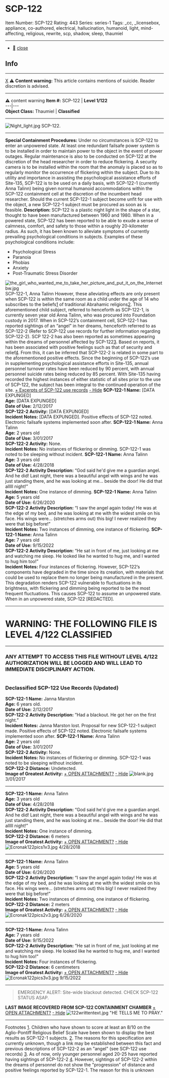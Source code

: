 # SCP-122
Item Number: SCP-122
Rating: 443
Series: series-1
Tags: _cc, _licensebox, appliance, co-authored, electrical, hallucination, humanoid, light, mind-affecting, religious, rewrite, scp, shadow, sleep, thaumiel

---

  * [](javascript:;)
[close](javascript:;)
## Info
* * *
[X](javascript:;)
⚠️ **Content warning:** This article contains mentions of suicide. Reader discretion is advised.
* * *

⚠️ content warning 
**Item #:** SCP-122 | **Level 1/122**  
---|---  
**Object Class:** Thaumiel | **Classified**  
* * *
![Night_light.jpg](https://scp-wiki.wdfiles.com/local--files/scp-122/Night_light.jpg)
SCP-122.
* * *
**Special Containment Procedures:** Under no circumstances is SCP-122 to enter an unpowered state. At least one redundant failsafe power system is to be installed in order to maintain power to the object in the event of power outages. Regular maintenance is also to be conducted on SCP-122 at the discretion of the head researcher in order to reduce flickering. A security camera is to be installed within the room that the anomaly is placed so as to regularly monitor the occurrence of flickering within the subject.
Due to its utility and importance in assisting the psychological assistance efforts of Site-135, SCP-122 is to be used on a daily basis, with SCP-122-1 (currently Anna Talinn) being given normal humanoid accommodations within the SCP-122 containment cell at the discretion of the incumbent head researcher. Should the current SCP-122-1 subject become unfit for use with the object, a new SCP-122-1 subject must be procured as soon as is feasible.
**Description:** SCP-122 is a plastic night light in the shape of a star, thought to have been manufactured between 1960 and 1980.
When in a powered state, SCP-122 has been reported to be able to exude a sense of calmness, comfort, and safety to those within a roughly 20-kilometer radius. As such, it has been known to alleviate symptoms of currently prevailing psychological conditions in subjects.
Examples of these psychological conditions include:
  * Psychological Stress
  * Paranoia
  * Phobias
  * Anxiety
  * Post-Traumatic Stress Disorder

![the_girl_who_wanted_me_to_take_her_picture_and_put_it_on_the_Internetbw.jpg](https://scp-wiki.wdfiles.com/local--files/scp-122/the_girl_who_wanted_me_to_take_her_picture_and_put_it_on_the_Internetbw.jpg)
SCP-122-1, Anna Talinn
However, these alleviating effects are only present when SCP-122 is within the same room as a child under the age of 14 who subscribes to the beliefs[1](javascript:;) of traditional Abrahamic religions[2](javascript:;). This aforementioned child subject, referred to henceforth as SCP-122-1, is currently seven year old Anna Talinn, who was procured into Foundation custody in 2017. When in SCP-122’s containment cell, SCP-122-1 has reported sightings of an “angel” in her dreams, henceforth referred to as SCP-122-2 (Refer to SCP-122 use records for further information regarding SCP-122-2).
SCP 122-2 has also been reported as sometimes appearing within the dreams of personnel affected by SCP-122[3](javascript:;). Based on reports, it has been associated with positive feelings such as that of security and relief[4](javascript:;). From this, it can be inferred that SCP-122-2 is related in some part to the aforementioned positive effects.
Since the beginning of SCP-122’s use in supplementing psychological assistance efforts in Site-135, annual personnel turnover rates have been reduced by 90 percent, with annual personnel suicide rates being reduced by 85 percent. With Site-135 having recorded the highest instances of either statistic of all sites prior to the use of SCP-122, the subject has been integral to the continued operation of the site.
[\+ Excerpts of SCP-122 use records](javascript:;)
[\- Hide](javascript:;)
**SCP-122-1 Name:** [DATA EXPUNGED]  
**Age:** [DATA EXPUNGED]  
**Date of Use:** 2/12/2017  
**SCP-122-2 Activity:** [DATA EXPUNGED]  
**Incident Notes:** [DATA EXPUNGED]. Positive effects of SCP-122 noted. Electronic failsafe systems implemented soon after.
**SCP-122-1 Name:** Anna Talinn  
**Age:** 2 years old  
**Date of Use:** 3/01/2017  
**SCP-122-2 Activity:** None.  
**Incident Notes:** No instances of flickering or dimming. SCP-122-1 was noted to be sleeping without incident.
**SCP-122-1 Name:** Anna Talinn  
**Age:** 3 years old  
**Date of Use:** 4/28/2018  
**SCP-122-2 Activity Description:** “God said he'd give me a guardian angel. And he did! Last night, there was a beautiful angel with wings and he was just standing there, and he was looking at me… beside the door! He did that alllll night!”  
**Incident Notes:** One instance of dimming.
**SCP-122-1 Name:** Anna Talinn  
**Age:** 5 years old  
**Date of Use:** 6/26/2020  
**SCP-122-2 Activity Description:** “I saw the angel again today! He was at the edge of my bed, and he was looking at me with the widest smile on his face. His wings were… (stretches arms out) this big! I never realized they were that big before!”  
**Incident Notes:** Two instances of dimming, one instance of flickering.
**SCP-122-1 Name:** Anna Talinn  
**Age:** 7 years old  
**Date of Use:** 9/15/2022  
**SCP-122-2 Activity Description:** “He sat in front of me, just looking at me and watching me sleep. He looked like he wanted to hug me, and I wanted to hug him too!”  
**Incident Notes:** Four instances of flickering.
However, SCP-122’s components have degraded in the time since its creation, with materials that could be used to replace them no longer being manufactured in the present. This degradation renders SCP-122 vulnerable to fluctuations in its brightness, with flickering and dimming being reported to be the most frequent fluctuations. This causes SCP-122 to assume an unpowered state.
When in an unpowered state, SCP-122 [REDACTED].
* * *
# WARNING: THE FOLLOWING FILE IS LEVEL 4/122 CLASSIFIED
* * *
### ANY ATTEMPT TO ACCESS THIS FILE WITHOUT LEVEL 4/122 AUTHORIZATION WILL BE LOGGED AND WILL LEAD TO IMMEDIATE DISCIPLINARY ACTION.
# 
# 
# 
# 
# 
# 
# 
# 
# 
# 
# 
# 
### Declassified SCP-122 Use Records (Updated)
**SCP-122-1 Name:** Janna Marston  
**Age:** 6 years old.  
**Date of Use:** 2/12/2017  
**SCP-122-2 Activity Description:** ”Had a blackout. He got her on the first night.”  
**Incident Notes:** Janna Marston lost. Proposal for new SCP-122-1 subject made. Positive effects of SCP-122 noted. Electronic failsafe systems implemented soon after.
**SCP-122-1 Name:** Anna Talinn  
**Age:** 2 years old  
**Date of Use:** 3/01/2017  
**SCP-122-2 Activity:** None.  
**Incident Notes:** No instances of flickering or dimming. SCP-122-1 was noted to be sleeping without incident.  
**SCP-122-2 Distance:** Undetected.  
**Image of Greatest Activity:**
[\+ OPEN ATTACHMENT?](javascript:;)
[\- Hide](javascript:;)
![blank.jpg](https://scp-wiki.wdfiles.com/local--files/scp-122/blank.jpg)
3/01/2017
* * *
**SCP-122-1 Name:** Anna Talinn  
**Age:** 3 years old  
**Date of Use:** 4/28/2018  
**SCP-122-2 Activity Description:** “God said he'd give me a guardian angel. And he did! Last night, there was a beautiful angel with wings and he was just standing there, and he was looking at me… beside the door! He did that alllll night!”  
**Incident Notes:** One instance of dimming.  
**SCP-122-2 Distance:** 6 meters  
**Image of Greatest Activity:**
[\+ OPEN ATTACHMENT?](javascript:;)
[\- Hide](javascript:;)
![Ecronak122pics1v3.jpg](https://scp-wiki.wdfiles.com/local--files/scp-122/Ecronak122pics1v3.jpg)
4/28/2018
* * *
**SCP-122-1 Name:** Anna Talinn  
**Age:** 5 years old  
**Date of Use:** 6/26/2020  
**SCP-122-2 Activity Description:** “I saw the angel again today! He was at the edge of my bed, and he was looking at me with the widest smile on his face. His wings were… (stretches arms out) this big! I never realized they were that big before!”  
**Incident Notes:** Two instances of dimming, one instance of flickering.  
**SCP-122-2 Distance:** 2 meters  
**Image of Greatest Activity:**
[\+ OPEN ATTACHMENT?](javascript:;)
[\- Hide](javascript:;)
![Ecronak122pics2v3.jpg](https://scp-wiki.wdfiles.com/local--files/scp-122/Ecronak122pics2v3.jpg)
6/26/2020
* * *
**SCP-122-1 Name:** Anna Talinn  
**Age:** 7 years old  
**Date of Use:** 9/15/2022  
**SCP-122-2 Activity Description:** “He sat in front of me, just looking at me and watching me sleep. He looked like he wanted to hug me, and I wanted to hug him too!"  
**Incident Notes:** Four instances of flickering.  
**SCP-122-2 Distance:** 6 centimeters  
**Image of Greatest Activity:**
[\+ OPEN ATTACHMENT?](javascript:;)
[\- Hide](javascript:;)
![Ecronak122pics3v3.jpg](https://scp-wiki.wdfiles.com/local--files/scp-122/Ecronak122pics3v3.jpg)
9/15/2022
* * *
  
  
  
  
  
  
  
  
  
  
  
  
  
  
  
  
  
  
  
  

> EMERGENCY ALERT: Site-wide blackout detected. CHECK SCP-122 STATUS ASAP.
  
  
  
  
  
  
  
  
  
  
  
  
  
  
  
  
  
  
  
  
  
  
  
  
  

**LAST IMAGE RECOVERED FROM SCP-122 CONTAINMENT CHAMBER**
[\+ OPEN ATTACHMENT?](javascript:;)
[\- Hide](javascript:;)
![122writtentext.jpg](https://scp-wiki.wdfiles.com/local--files/scp-122/122writtentext.jpg)
"HE TELLS ME TO PRAY."
* * *
Footnotes
[1](javascript:;). Children who have shown to score at least an 8/10 on the Aglio-Pontiff Religious Belief Scale have been shown to display the best results as SCP-122-1 subjects.
[2](javascript:;). The reasons for this specification are currently unknown, though a link may be established between this fact and previous descriptions of SCP-122-2 as an "angel" (see SCP-122 use records)
[3](javascript:;). As of now, only younger personnel aged 20-25 have reported having sightings of SCP-122-2
[4](javascript:;). However, sightings of SCP-122-2 within the dreams of personnel do not show the "progression" of distance and positive feelings reported by SCP-122-1. The reason for this is unknown